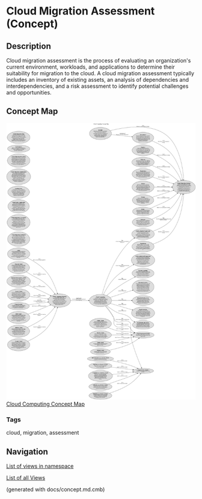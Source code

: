 # Cloud Migration Assessment (Concept)
## Description
Cloud migration assessment is the process of evaluating an organization's current environment, workloads,
          and applications to determine their suitability for migration to the cloud. A cloud migration assessment
          typically includes an inventory of existing assets, an analysis of dependencies and interdependencies,
          and a risk assessment to identify potential challenges and opportunities.

## Concept Map
![Cloud Computing Concept Map](../../software-development/cloud/concept-view.png)
[Cloud Computing Concept Map](../../software-development/cloud/concept-view.md)

### Tags
cloud, migration, assessment


## Navigation
[List of views in namespace](./views-in-namespace.md)

[List of all Views](../../views.md)

(generated with docs/concept.md.cmb)
